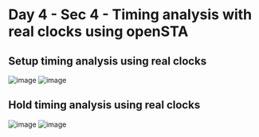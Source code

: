# Day 4 - Sec 4 - Timing analysis with real clocks using openSTA

## Setup timing analysis using real clocks
![image](https://github.com/ankdesh/vsd-openlane/assets/15871819/b2388db1-7dd4-4e40-a41a-546cdd19409c)
![image](https://github.com/ankdesh/vsd-openlane/assets/15871819/16d3fcc0-dcf9-4941-9fe2-25a3deb8dfbb)

## Hold timing analysis using real clocks
![image](https://github.com/ankdesh/vsd-openlane/assets/15871819/205ed02a-89bc-4c66-b091-eb27ca2a676c)
![image](https://github.com/ankdesh/vsd-openlane/assets/15871819/ea61bffa-bdfe-4860-9a52-3e6b35712710)
